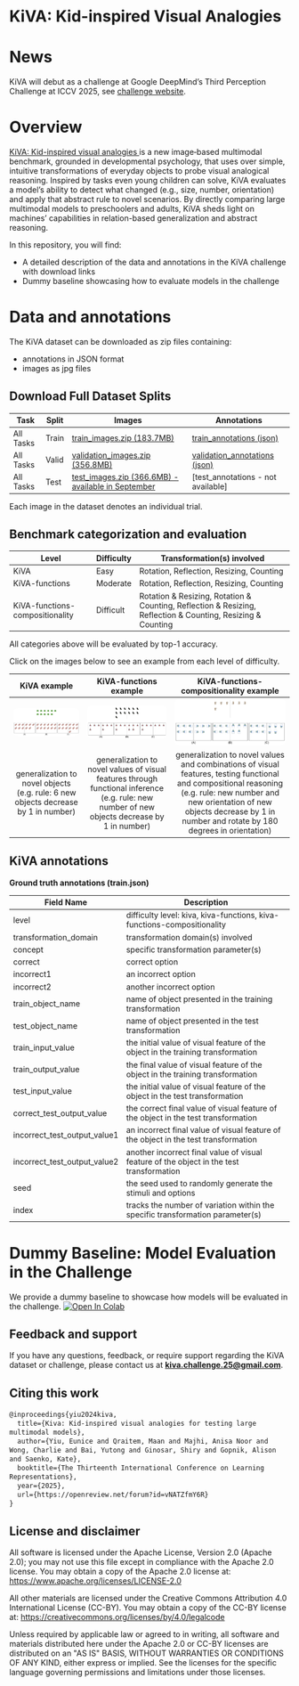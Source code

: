# KiVA: Kid-inspired Visual Analogies

# News
KiVA will debut as a challenge at Google DeepMind’s Third Perception Challenge at ICCV 2025, see [challenge website](https://kiva-challenge.github.io/).

# Overview
[KiVA: Kid-inspired visual analogies ](https://arxiv.org/abs/2407.17773) is a new image‐based multimodal benchmark, grounded in developmental psychology, that uses over simple, intuitive transformations of everyday objects to probe visual analogical reasoning. Inspired by tasks even young children can solve, KiVA evaluates a model’s ability to detect what changed (e.g., size, number, orientation) and apply that abstract rule to novel scenarios. By directly comparing large multimodal models to preschoolers and adults, KiVA sheds light on machines’ capabilities in relation-based generalization and abstract reasoning. 

In this repository, you will find:
* A detailed description of the data and annotations in the KiVA challenge with download links
* Dummy baseline showcasing how to evaluate models in the challenge 

# Data and annotations
The KiVA dataset can be downloaded as zip files containing:
* annotations in JSON format
* images as jpg files

## Download Full Dataset Splits

| Task                      | Split  | Images | Annotations |
|---------------------------|--------|--------|-------------|
| All Tasks                 | Train  |  [train_images.zip (183.7MB)](https://storage.googleapis.com/kiva-challenge/train.zip)      |  [train_annotations (json)](https://storage.googleapis.com/kiva-key/train.json)   |
| All Tasks                 | Valid  |  [validation_images.zip (356.8MB)](https://storage.googleapis.com/kiva-challenge/validation.zip)      |  [validation_annotations (json)](https://storage.googleapis.com/kiva-key/validation.json)    |
| All Tasks                 | Test  |  [test_images.zip (366.6MB) - available in September](https://storage.googleapis.com/kiva-challenge/test.zip)      |  [test_annotations - not available]   |

Each image in the dataset denotes an individual trial.

## Benchmark categorization and evaluation
| Level                          | Difficulty |Transformation(s) involved                |
|--------------------------------|------------|------------------------------------------|
| KiVA                           |   Easy     |Rotation, Reflection, Resizing, Counting  |
| KiVA-functions                 |   Moderate |Rotation, Reflection, Resizing, Counting  |
| KiVA-functions-compositionality|  Difficult |Rotation & Resizing, Rotation & Counting, Reflection & Resizing, Reflection & Counting, Resizing & Counting  |

All categories above will be evaluated by top-1 accuracy.

Click on the images below to see an example from each level of difficulty.

|KiVA example|KiVA-functions example|KiVA-functions-compositionality example|
|:---:|:---:|:---:|
| <img src="images/k.jpg" alt="KiVA Example" width="200" height="auto" style="border-radius: 8px;"> | <img src="images/kf.jpg" alt="KiVA-functions Example" width="200" height="auto" style="border-radius: 8px;"> | <img src="images/kfc.jpg" alt="KiVA-functions-compositionality Example" width="200" height="auto" style="border-radius: 8px;"> |
|generalization to novel objects (e.g. rule: 6 new objects decrease by 1 in number) | generalization to novel values of visual features through functional inference (e.g. rule: new number of new objects decrease by 1 in number) | generalization to novel values and combinations of visual features, testing functional and compositional reasoning (e.g. rule: new number and new orientation of new objects decrease by 1 in number and rotate by 180 degrees in orientation) |
## KiVA annotations

**Ground truth annotations (train.json)**

| Field Name                   | Description                                                                   |
|------------------------------|-------------------------------------------------------------------------------|
| level                        | difficulty level: kiva, kiva-functions, kiva-functions-compositionality       |
| transformation_domain        | transformation domain(s) involved                                             |
| concept                      | specific transformation parameter(s)                                          |
| correct                      | correct option                                                                |
| incorrect1                   | an incorrect option                                                           |
| incorrect2                   | another incorrect option                                                      |
| train_object_name            | name of object presented in the training transformation                       |
| test_object_name             | name of object presented in the test transformation                           |
| train_input_value            | the initial value of visual feature of the object in the training transformation|
| train_output_value           | the final value of visual feature of the object in the training transformation|
| test_input_value             | the initial value of visual feature of the object in the test transformation  |
| correct_test_output_value    | the correct final value of visual feature of the object in the test transformation|
| incorrect_test_output_value1 | an incorrect final value of visual feature of the object in the test transformation|
| incorrect_test_output_value2 | another incorrect final value of visual feature of the object in the test transformation|
| seed                         | the seed used to randomly generate the stimuli and options                    |
| index                        | tracks the number of variation within the specific transformation parameter(s)|

# Dummy Baseline: Model Evaluation in the Challenge

We provide a dummy baseline to showcase how models will be evaluated in the challenge. [![Open In Colab](https://colab.research.google.com/assets/colab-badge.svg)](https://colab.research.google.com/drive/1DSLTYeoUa72eJBKBjGmQcIdMPRpEIonB?usp=sharing) 

## Feedback and support

If you have any questions, feedback, or require support regarding the KiVA dataset or challenge, please contact us at **kiva.challenge.25@gmail.com**.

## Citing this work

```
@inproceedings{yiu2024kiva,
  title={Kiva: Kid-inspired visual analogies for testing large multimodal models},
  author={Yiu, Eunice and Qraitem, Maan and Majhi, Anisa Noor and Wong, Charlie and Bai, Yutong and Ginosar, Shiry and Gopnik, Alison and Saenko, Kate},
  booktitle={The Thirteenth International Conference on Learning Representations},
  year={2025},
  url={https://openreview.net/forum?id=vNATZfmY6R}
}
```
## License and disclaimer

All software is licensed under the Apache License, Version 2.0 (Apache 2.0);
you may not use this file except in compliance with the Apache 2.0 license.
You may obtain a copy of the Apache 2.0 license at:
https://www.apache.org/licenses/LICENSE-2.0

All other materials are licensed under the Creative Commons Attribution 4.0
International License (CC-BY). You may obtain a copy of the CC-BY license at:
https://creativecommons.org/licenses/by/4.0/legalcode

Unless required by applicable law or agreed to in writing, all software and
materials distributed here under the Apache 2.0 or CC-BY licenses are
distributed on an "AS IS" BASIS, WITHOUT WARRANTIES OR CONDITIONS OF ANY KIND,
either express or implied. See the licenses for the specific language governing
permissions and limitations under those licenses.
